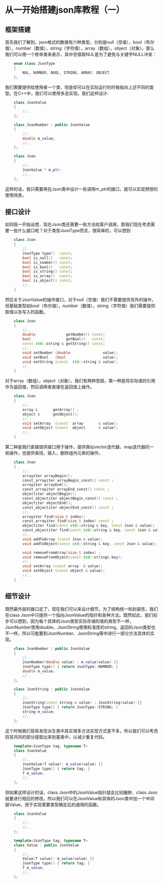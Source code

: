 # 从一开始搭建json库教程（一）

## 框架搭建

首先我们了解到，json格式的数据有六种类型，分别是null（空值），bool（布尔值），number（数值），string（字符值），array（数组），object（对象）。那么我们可以用一个枚举类来表示，其中空值取NUL是为了避免与关键字NULL冲突：

~~~cpp
    enum class JsonType
    {
        NUL, NUMBER, BOOL, STRING, ARRAY, OBJECT
    };
~~~

我们需要提供给使用者一个类，但是却可以在实际运行的时候指向上述不同的类型。在C++中，我们可以使用多态实现。我们这样设计:

~~~c++
    class JsonValue
    {
        //..
    };

    class JsonNumber : public JsonValue
    {
        //..
        double m_value;
        //..
    };

    class Json
    {
        //..
        JsonValue * m_ptr;
        //..
    };
~~~

这样的话，我只需要再在Json类中设计一些调用m_ptr的接口，就可以实现预想的使用场景。

## 接口设计
如同我一开始设想，现在Json类还需要一些方法给客户调用，那我们现在考虑需要一些什么接口呢？对于类型JsonType而言，很简单的，可以想到

~~~c++
    class Json
    {
        //..
        JsonType type()  const;
        bool is_null()   const;
        bool is_number() const;
        bool is_bool()   const;
        bool is_string() const;
        bool is_array()  const;
        bool is_object() const;
        //..
    }
~~~

然后关于JsonValue的操作接口，对于null（空值）我们不需要提供另外的操作，但基础类型如bool（布尔值），number（数值），string（字符值）我们需要提供取值以及写入的函数。

~~~c++
    class Json
    {
        //..
        double              getNumber() const;
        bool                getBool()   const;
        const std::string & getString() const;
        //..
        void setNumber (double               value);
        void setBool   (bool                 value);
        void setString (const  std::string & value);
        //..
    }
~~~

对于array（数组），object（对象），我们有两种思路，第一种是将实际值的引用作为返回值，然后调用者直接在返回值上操作。

~~~c++
    class Json
    {
        //..
        array &       getArray() ;
        object &      getObject();
        //..
        void setArray  (const  array       & value);
        void setObject (const  object      & value);
        //..
    }            
~~~

第二种是我们直接提供接口用于操作，提供类似vector迭代器，map迭代器的一些操作，也提供查找，插入，删除组内元素的操作。

~~~c++
    class Json
    {
        //..
        arrayiter arrayBegin();
        const_arrayiter arrayBegin_const() const ;
        arrayiter arrayEnd();
        const_arrayiter arrayEnd_const() const ;
        objectiter objectBegin();
        const_objectiter objectBegin_const() const ;
        objectiter objectEnd();
        const_objectiter objectEnd_const() const ;
        //..
        arrayiter find(size_t index);
        const_arrayiter find(size_t index) const ;
        objectiter find(const std::string & key, const Json & value);
        const_objectiter find(const std::string & key, const Json & value) const ;
        //..
        void addToArray (const Json & value);
        void addToObject(const std::string & key, const Json & value);

        void removeFromArray(size_t index) ;
        void removeFromObject(const std::string& key);
        //..
        void setArray (const array  & value);
        void setObject (const object & value);
        //..
    }
~~~

## 细节设计

既然最外层的接口定了，现在我们可以来设计细节。为了结构统一和封装性，我们在class Json中只提供一个指向JsonValue的指针和各种方法。既然如此，我们初步可以想到，因为每个具体的Json类型实际存储的值的类型不一样，JsonNumber使用double，JsonString使用标准库的string，返回的Json类型也不一样，所以可能要到JsonNumber、JsonString等中进行一部分方法具体的实现。

~~~cpp
    class JsonNumber : public JsonValue
    {
        //..
        JsonNumber(double value) : m_value(value) {}
        JsonType type() { return JsonType::NUMBER; }
        double m_value;
        //..
    };

    class JsonString : public JsonValue
    {
        //..
        JsonString(const string & value) : JsonString(value) {}
        JsonType type() { return JsonType::STRING; }
        string m_value;
        //..
    };
~~~
这个时候我们容易发现派生类中其实很多方法实现方式差不多，所以我们可以考虑将其共同的部分提取出来到基类中，以减少重复代码。

~~~c++
    template<JsonType tag, typename T>
    class JsonValue
    {
        //..
        JsonValue(T value): m_value(value) {}
        JsonType type() { return tag; }
        T m_value;
        //..
    };
~~~

但如果这样设计的话，class Json中的JsonValue指针就会比较臃肿，class Json就要进行相应的修改。所以我们可以在JsonValue和具体的Json类中加一个中间层Value，用于实现需要类型确定后的通用的函数。

~~~c++
    class JsonValue
    {
        //..
        //..
    };

    template<JsonType tag, typename T>
    class Value : public JsonValue
    {
        //..
        Value(T value): m_value(value) {}
        JsonType type() { return tag; }
        T m_value;
        //..
    };
~~~
